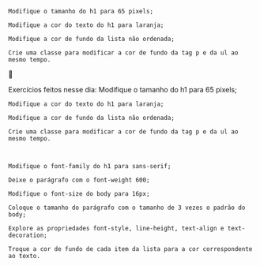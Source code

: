 

    Modifique o tamanho do h1 para 65 pixels;

    Modifique a cor do texto do h1 para laranja;

    Modifique a cor de fundo da lista não ordenada;

    Crie uma classe para modificar a cor de fundo da tag p e da ul ao mesmo tempo.


Exercícios feitos nesse dia:
Modifique o tamanho do h1 para 65 pixels;

    Modifique a cor do texto do h1 para laranja;

    Modifique a cor de fundo da lista não ordenada;

    Crie uma classe para modificar a cor de fundo da tag p e da ul ao mesmo tempo.



    Modifique o font-family do h1 para sans-serif;

    Deixe o parágrafo com o font-weight 600;

    Modifique o font-size do body para 16px;

    Coloque o tamanho do parágrafo com o tamanho de 3 vezes o padrão do body;

    Explore as propriedades font-style, line-height, text-align e text-decoration;

    Troque a cor de fundo de cada item da lista para a cor correspondente ao texto.


